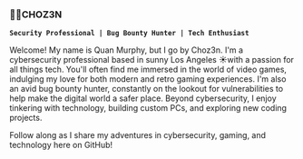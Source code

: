 ### 🐦‍🔥CHOZ3N
**`Security Professional | Bug Bounty Hunter | Tech Enthusiast `**

Welcome! My name is Quan Murphy, but I go by Choz3n. I'm a cybersecurity professional based in sunny Los Angeles ☀️with a passion for all things tech. You'll often find me immersed in the world of video games, indulging my love for both modern and retro gaming experiences. I'm also an avid bug bounty hunter, constantly on the lookout for vulnerabilities to help make the digital world a safer place. Beyond cybersecurity, I enjoy tinkering with technology, building custom PCs, and exploring new coding projects. 

Follow along as I share my adventures in cybersecurity, gaming, and technology here on GitHub!

<!--
**quan-murphy/quan-murphy** is a ✨ _special_ ✨ repository because its `README.md` (this file) appears on your GitHub profile.

Here are some ideas to get you started:

- 🔭 I’m currently working on ...
- 🌱 I’m currently learning ...
- 👯 I’m looking to collaborate on ...
- 🤔 I’m looking for help with ...
- 💬 Ask me about ...
- 📫 How to reach me: ...
- 😄 Pronouns: ...
- ⚡ Fun fact: ...
-->
